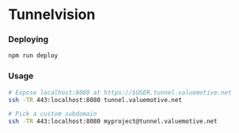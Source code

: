 # Tunnelvision

### Deploying

```sh
npm run deploy
```

### Usage

```sh
# Expose localhost:8080 at https://$USER.tunnel.valuemotive.net
ssh -TR 443:localhost:8080 tunnel.valuemotive.net
```

```sh
# Pick a custom subdomain
ssh -TR 443:localhost:8080 myproject@tunnel.valuemotive.net
```
